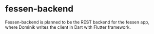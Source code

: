 # fessen-backend

Fessen-backend is planned to be the REST backend for the fessen app, where Dominik writes the client in Dart with Flutter framework.
